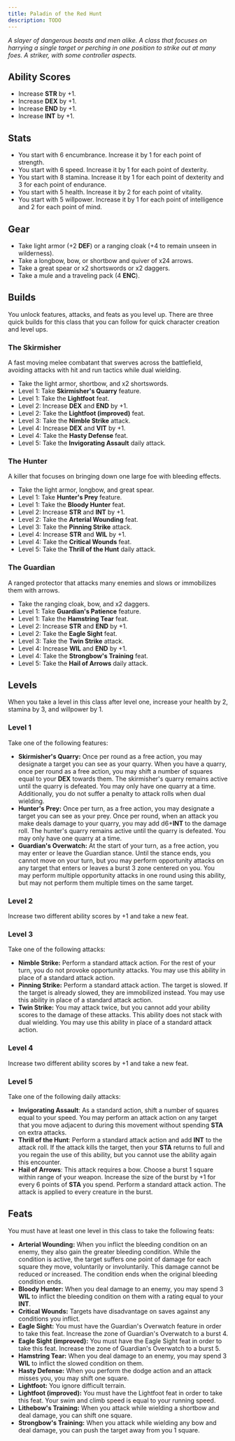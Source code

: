 ```yaml
---
title: Paladin of the Red Hunt
description: TODO
---
```


_A slayer of dangerous beasts and men alike. A class that focuses on harrying a single target or perching in one position to strike out at many foes. A striker, with some controller aspects._

## Ability Scores

- Increase **STR** by +1.
- Increase **DEX** by +1.
- Increase **END** by +1.
- Increase **INT** by +1.

## Stats

- You start with 6 encumbrance. Increase it by 1 for each point of strength.
- You start with 6 speed. Increase it by 1 for each point of dexterity.
- You start with 8 stamina. Increase it by 1 for each point of dexterity and 3 for each point of endurance.
- You start with 5 health. Increase it by 2 for each point of vitality.
- You start with 5 willpower. Increase it by 1 for each point of intelligence and 2 for each point of mind.

## Gear

- Take light armor (+2 **DEF**) or a ranging cloak (+4 to remain unseen in wilderness).
- Take a longbow, bow, or shortbow and quiver of x24 arrows.
- Take a great spear or x2 shortswords or x2 daggers.
- Take a mule and a traveling pack (4 **ENC**).

## Builds

You unlock features, attacks, and feats as you level up. There are three quick builds for this class that you can follow for quick character creation and level ups.

### The Skirmisher

A fast moving melee combatant that swerves across the battlefield, avoiding attacks with hit and run tactics while dual wielding.

- Take the light armor, shortbow, and x2 shortswords.
- Level 1: Take **Skirmisher's Quarry** feature.
- Level 1: Take the **Lightfoot** feat.
- Level 2: Increase **DEX** and **END** by +1.
- Level 2: Take the **Lightfoot (improved)** feat.
- Level 3: Take the **Nimble Strike** attack.
- Level 4: Increase **DEX** and **VIT** by +1.
- Level 4: Take the **Hasty Defense** feat.
- Level 5: Take the **Invigorating Assault** daily attack.

### The Hunter

A killer that focuses on bringing down one large foe with bleeding effects.

- Take the light armor, longbow, and great spear.
- Level 1: Take **Hunter's Prey** feature.
- Level 1: Take the **Bloody Hunter** feat.
- Level 2: Increase **STR** and **INT** by +1.
- Level 2: Take the **Arterial Wounding** feat.
- Level 3: Take the **Pinning Strike** attack.
- Level 4: Increase **STR** and **WIL** by +1.
- Level 4: Take the **Critical Wounds** feat.
- Level 5: Take the **Thrill of the Hunt** daily attack.

### The Guardian

A ranged protector that attacks many enemies and slows or immobilizes them with arrows.

- Take the ranging cloak, bow, and x2 daggers.
- Level 1: Take **Guardian's Patience** feature.
- Level 1: Take the **Hamstring Tear** feat.
- Level 2: Increase **STR** and **END** by +1.
- Level 2: Take the **Eagle Sight** feat.
- Level 3: Take the **Twin Strike** attack.
- Level 4: Increase **WIL** and **END** by +1.
- Level 4: Take the **Strongbow's Training** feat.
- Level 5: Take the **Hail of Arrows** daily attack.

## Levels

When you take a level in this class after level one, increase your health by 2, stamina by 3, and willpower by 1.

### Level 1

Take one of the following features:

- **Skirmisher's Quarry:** Once per round as a free action, you may designate a target you can see as your quarry. When you have a quarry, once per round as a free action, you may shift a number of squares equal to your **DEX** towards them. The skirmisher's quarry remains active until the quarry is defeated. You may only have one quarry at a time. Additionally, you do not suffer a penalty to attack rolls when dual wielding.
- **Hunter's Prey:** Once per turn, as a free action, you may designate a target you can see as your prey. Once per round, when an attack you make deals damage to your quarry, you may add d6+**INT** to the damage roll. The hunter's quarry remains active until the quarry is defeated. You may only have one quarry at a time.
- **Guardian's Overwatch:** At the start of your turn, as a free action, you may enter or leave the Guardian stance. Until the stance ends, you cannot move on your turn, but you may perform opportunity attacks on any target that enters or leaves a burst 3 zone centered on you. You may perform multiple opportunity attacks in one round using this ability, but may not perform them multiple times on the same target.

### Level 2

Increase two different ability scores by +1 and take a new feat.

### Level 3

Take one of the following attacks:

- **Nimble Strike:** Perform a standard attack action. For the rest of your turn, you do not provoke opportunity attacks. You may use this ability in place of a standard attack action.
- **Pinning Strike:** Perform a standard attack action. The target is slowed. If the target is already slowed, they are immobilized instead. You may use this ability in place of a standard attack action.
- **Twin Strike:** You may attack twice, but you cannot add your ability scores to the damage of these attacks. This ability does not stack with dual wielding. You may use this ability in place of a standard attack action.

### Level 4

Increase two different ability scores by +1 and take a new feat.

### Level 5

Take one of the following daily attacks:

- **Invigorating Assault**: As a standard action, shift a number of squares equal to your speed. You may perform an attack action on any target that you move adjacent to during this movement without spending **STA** on extra attacks.
- **Thrill of the Hunt**: Perform a standard attack action and add **INT** to the attack roll. If the attack kills the target, then your **STA** returns to full and you regain the use of this ability, but you cannot use the ability again this encounter.
- **Hail of Arrows**: This attack requires a bow. Choose a burst 1 square within range of your weapon. Increase the size of the burst by +1 for every 6 points of **STA** you spend. Perform a standard attack action. The attack is applied to every creature in the burst.

## Feats

You must have at least one level in this class to take the following feats:

- **Arterial Wounding:** When you inflict the bleeding condition on an enemy, they also gain the greater bleeding condition. While the condition is active, the target suffers one point of damage for each square they move, voluntarily or involuntarily. This damage cannot be reduced or increased. The condition ends when the original bleeding condition ends.
- **Bloody Hunter:** When you deal damage to an enemy, you may spend 3 **WIL** to inflict the bleeding condition on them with a rating equal to your **INT**.
- **Critical Wounds:** Targets have disadvantage on saves against any conditions you inflict.
- **Eagle Sight:** You must have the Guardian's Overwatch feature in order to take this feat. Increase the zone of Guardian's Overwatch to a burst 4.
- **Eagle Sight (improved):** You must have the Eagle Sight feat in order to take this feat. Increase the zone of Guardian's Overwatch to a burst 5.
- **Hamstring Tear:** When you deal damage to an enemy, you may spend 3 **WIL** to inflict the slowed condition on them.
- **Hasty Defense:** When you perform the dodge action and an attack misses you, you may shift one square.
- **Lightfoot:** You ignore difficult terrain.
- **Lightfoot (improved):** You must have the Lightfoot feat in order to take this feat. Your swim and climb speed is equal to your running speed.
- **Lithebow's Training:** When you attack while wielding a shortbow and deal damage, you can shift one square.
- **Strongbow's Training:** When you attack while wielding any bow and deal damage, you can push the target away from you 1 square.
